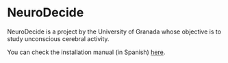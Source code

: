 # NeuroDecide

NeuroDecide is a project by the University of Granada whose objective is to study unconscious cerebral activity.

You can check the installation manual (in Spanish) [here](docs/Manual_de_instalacion.pdf).